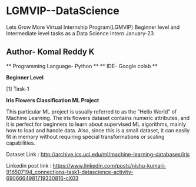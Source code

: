 # LGMVIP--DataScience
Lets Grow More Virtual Internship Program(LGMVIP) Beginner level and Intermediate level tasks as a Data Science Intern January-23

## Author- Komal Reddy K
** Programming Language- Python **
** IDE- Google colab **

 **Beginner Level**  
 
[1] Task-1 

**Iris Flowers Classification ML Project**

This particular ML project is usually referred to as the “Hello World” of Machine Learning. The iris flowers dataset contains numeric attributes, and it is perfect for beginners to learn about supervised ML algorithms, mainly how to load and handle data. Also, since this is a small dataset, it can easily fit in memory without requiring special transformations or scaling capabilities.

Dataset Link : http://archive.ics.uci.edu/ml/machine-learning-databases/iris

Linkedin post link : https://www.linkedin.com/posts/nishu-kumari-916507194_connections-task1-datascience-activity-6906664981719330816-cX03
